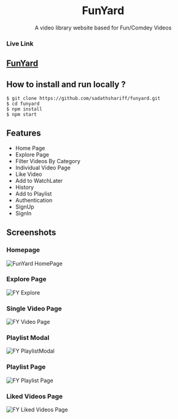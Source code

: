 <div align="center">
  
# FunYard
  A video library website based for Fun/Comdey Videos
</div>

### Live Link

## [FunYard](https://funyard.vercel.app/)

## **How to install and run locally ?**

```
$ git clone https://github.com/sadathshariff/funyard.git
$ cd funyard
$ npm install
$ npm start
```

## Features

- Home Page
- Explore Page
- Filter Videos By Category
- Individual Video Page
- Like Video
- Add to WatchLater
- History
- Add to Playlist
- Authentication
- SignUp
- SignIn

## Screenshots

### Homepage

![FunYard HomePage](https://user-images.githubusercontent.com/51914072/169642486-6f5c5027-d6e9-4897-8333-d6a870f9fa13.PNG)

### Explore Page

![FY Explore](https://user-images.githubusercontent.com/51914072/169642515-bb02a90c-b7ce-436f-ba4c-4d0daef10081.PNG)

### Single Video Page

![FY Video Page](https://user-images.githubusercontent.com/51914072/169642541-1df23fbf-6d8f-446f-af8c-3d9c75f31f33.PNG)

### Playlist Modal

![FY PlaylistModal](https://user-images.githubusercontent.com/51914072/169642560-8ba6d313-1060-4bee-a648-0e86dbb7827f.PNG)

### Playlist Page

![FY Playlist Page](https://user-images.githubusercontent.com/51914072/169642582-e30751e5-2207-437a-a7a9-bae293dffa57.PNG)

### Liked Videos Page

![FY Liked Videos Page](https://user-images.githubusercontent.com/51914072/169642606-e6417a19-294f-436e-a0ba-4943b5110248.PNG)
